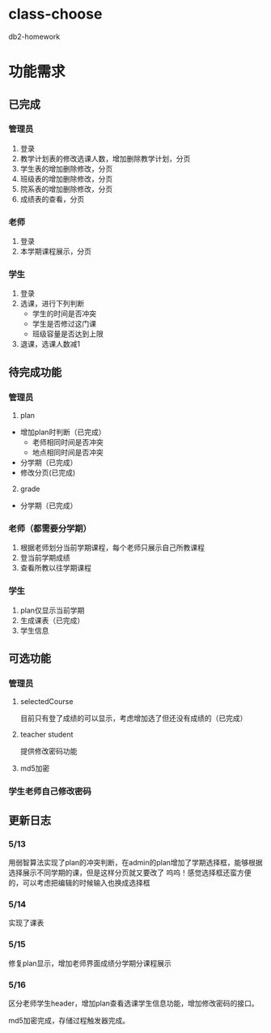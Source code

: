 # class-choose
db2-homework
# 功能需求

## 已完成

### 管理员

1. 登录
2. 教学计划表的修改选课人数，增加删除教学计划，分页
3. 学生表的增加删除修改，分页
4. 班级表的增加删除修改，分页
5. 院系表的增加删除修改，分页
6. 成绩表的查看，分页

### 老师

1. 登录
2. 本学期课程展示，分页

### 学生

1. 登录
2. 选课，进行下列判断
    - 学生的时间是否冲突
    - 学生是否修过这门课
    - 班级容量是否达到上限
3. 退课，选课人数减1

## 待完成功能

### 管理员

1. plan
- 增加plan时判断（已完成）
    - 老师相同时间是否冲突
    - 地点相同时间是否冲突
- 分学期（已完成）
- 修改分页(已完成)
2. grade
- 分学期（已完成）

### 老师（都需要分学期）

1. 根据老师划分当前学期课程，每个老师只展示自己所教课程
2. 登当前学期成绩
3. 查看所教以往学期课程

### 学生

1. plan仅显示当前学期
2. 生成课表（已完成）
3. 学生信息

## 可选功能

### 管理员

1. selectedCourse
    
    目前只有登了成绩的可以显示，考虑增加选了但还没有成绩的（已完成）
    
2. teacher student 
    
    提供修改密码功能

3. md5加密

### 学生老师自己修改密码

## 更新日志
### 5/13 
用弱智算法实现了plan的冲突判断，在admin的plan增加了学期选择框，能够根据选择展示不同学期的课，但是这样分页就又要改了 呜呜！感觉选择框还蛮方便的，可以考虑把编辑的时候输入也换成选择框
### 5/14
实现了课表
### 5/15
修复plan显示，增加老师界面成绩分学期分课程展示
### 5/16
区分老师学生header，增加plan查看选课学生信息功能，增加修改密码的接口。

md5加密完成，存储过程触发器完成。